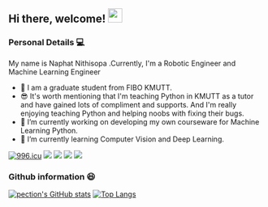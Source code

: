## Hi there, welcome! <img src="https://media.giphy.com/media/hvRJCLFzcasrR4ia7z/giphy.gif" width="28">

### Personal Details 💻
My name is Naphat Nithisopa .Currently, I'm a Robotic Engineer and Machine Learning Engineer
- 🏫 I am a graduate student from FIBO KMUTT.
- 😎 It's worth mentioning that I'm teaching Python in KMUTT as a tutor and have gained lots of compliment and supports. And I'm really enjoying teaching Python and helping noobs with fixing their bugs.
- 🔭 I’m currently working on developing my own courseware for Machine Learning Python.
- 🌱 I’m currently learning Computer Vision and Deep Learning.

[![996.icu](https://img.shields.io/badge/link-996.icu-red.svg)](https://dev.to/pection)
[![](https://img.shields.io/badge/iPhone-XS-111111?style=flat-square&logo=apple&logoColor=233333)](https://www.apple.com/)
[![](https://img.shields.io/badge/-Python-green?style=flat-square&logo=python&logoColor=black)](https://www.python.org/)
[![](https://img.shields.io/badge/IDE-IntelliJ%20IDEA-black?style=flat-square&logo=IntelliJ%20IDEA&logoColor=549DF0)](https://www.jetbrains.com/idea/)
[![](https://img.shields.io/badge/IDE-Pycharm-black?style=flat-square&logo=Pycharm&logoColor=07ED07)](https://www.jetbrains.com/pycharm/)


### Github information 😆

[![pection's GitHub stats](https://github-readme-stats.vercel.app/api?username=pection&count_private=true&theme=noctis_minimus&show_icons=true)](https://github.com/pection/github-readme-stats)
[![Top Langs](https://github-readme-stats.vercel.app/api/top-langs/?username=pection&hide=vim_script,html&theme=slateorange&exclude_repo=vimdotfile,.dotfile,dotfiles-ohmyzsh,dotfiles,dotfiles-1,dotfile,vimrc-config)](https://github.com/pection/github-readme-stats)


<!--

Here are some ideas to get you started:

- 👯 I’m looking to collaborate on ...
- 🤔 I’m looking for help with ...
- 💬 Ask me about ...
- 📫 How to reach me: ...
- 😄 Pronouns: ...
- ⚡ Fun fact: ...
-->
